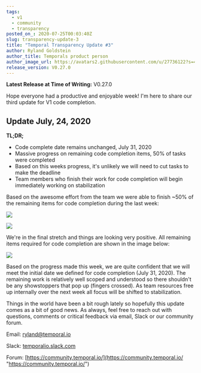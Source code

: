 ```yaml
---
tags:
  - v1
  - community
  - transparency
posted_on_: 2020-07-25T00:03:40Z
slug: transparency-update-3
title: "Temporal Transparency Update #3"
author: Ryland Goldstein
author_title: Temporals product person
author_image_url: https://avatars2.githubusercontent.com/u/27736122?s=460&u=7b6a3e58ec7ed7157f23f51e91a2f4cd2028d606&v=4
release_version: V0.27.0
---
```


<!--truncate-->

**Latest Release at Time of Writing:** V0.27.0

Hope everyone had a productive and enjoyable week! I'm here to share our third update for V1 code completion.

## Update July, 24, 2020

**TL;DR;**

- Code complete date remains unchanged, July 31, 2020
- Massive progress on remaining code completion items, 50% of tasks were completed
- Based on this weeks progress, it's unlikely we will need to cut tasks to make the deadline
- Team members who finish their work for code completion will begin immediately working on stabilization

Based on the awesome effort from the team we were able to finish \~50% of the remaining items for code completion during the last week:

![](/cms/screen-shot-2020-07-24-at-4-02-28-pm.png)

![](/cms/screen-shot-2020-07-24-at-4-02-35-pm.png)

We're in the final stretch and things are looking very positive. All remaining items required for code completion are shown in the image below:

![](/cms/screen-shot-2020-07-24-at-4-02-13-pm.png)

Based on the progress made this week, we are quite confident that we will meet the initial date we defined for code completion (July 31, 2020). The remaining work is relatively well scoped and understood so there shouldn't be any showstoppers that pop up (fingers crossed). As team resources free up internally over the next week all focus will be shifted to stabilization.

Things in the world have been a bit rough lately so hopefully this update comes as a bit of good news. As always, feel free to reach out with questions, comments or critical feedback via email, Slack or our community forum.

Email: [ryland@temporal.io](mailto:ryland@temporal.io)

Slack: [temporalio.slack.com](https://join.slack.com/t/temporalio/shared_invite/zt-onhti57l-J0bl~Tr7MqSUnIc1upjRkw)

Forum: [https://community.temporal.io/](https://community.temporal.io/ "https://community.temporal.io/")
